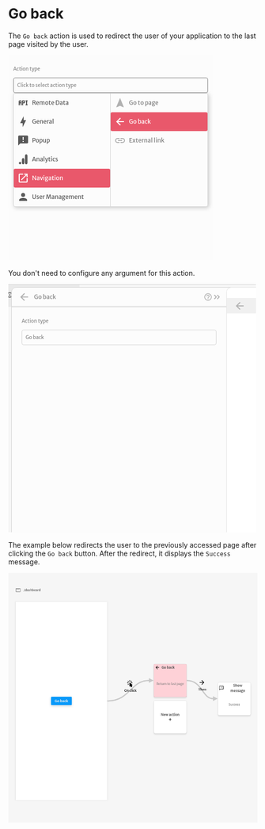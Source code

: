 # Go back

The `Go back` action is used to redirect the user of your application to the last page visited by the user.

![](../../../.gitbook/assets/screenshot-from-2021-08-09-11-19-20.png)

You don't need to configure any argument for this action.

![](../../../.gitbook/assets/screenshot-from-2021-08-09-11-19-24.png)

The example below redirects the user to the previously accessed page after clicking the `Go back` button. After the redirect, it displays the `Success` message.

![](../../../.gitbook/assets/screenshot-from-2021-08-09-11-21-32.png)



